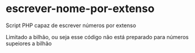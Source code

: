 # escrever-nome-por-extenso
Script PHP capaz de escrever números por extenso


Limitado a bilhão, ou seja esse código não está preparado para números supeiores a bilhão
